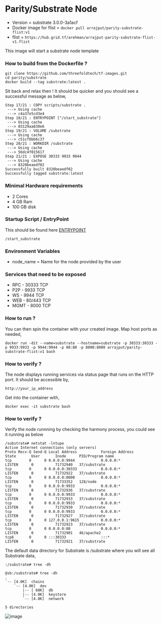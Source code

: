 # Parity/Substrate Node

* Version = substrate 3.0.0-3a1acf
* Docker image for flist = ```docker pull arrajput/parity-substrate-flist:v1```
* flist = ```https://hub.grid.tf/arehman/arrajput-parity-substrate-flist-v1.flist```

This image will start a substrate node template

### How to build from the Dockerfile ?

```
git clone https://github.com/threefoldtech/tf-images.git
cd parity/substrate
docker build --tag substrate:latest .
```
Sit back and relax then ! It should be quicker and you should see a successful message as below,

```
Step 17/21 : COPY scripts/substrate .
 ---> Using cache
 ---> c4a37e5cd3e4
Step 18/21 : ENTRYPOINT ["/start_substrate"]
 ---> Using cache
 ---> 03129aa830e6
Step 19/21 : VOLUME /substrate
 ---> Using cache
 ---> c51cf8bb6c37
Step 20/21 : WORKDIR /substrate
 ---> Using cache
 ---> 56dc4f015617
Step 21/21 : EXPOSE 30333 9933 9944
 ---> Using cache
 ---> 8320beaedf02
Successfully built 8320beaedf02
Successfully tagged substrate:latest

```

### Minimal Hardware requirements

  * 2 Cores
  * 4 GB Ram
  * 100 GB disk

### Startup Script / EntryPoint

This should be found here [ENTRYPOINT](scripts/start_substrate)

```/start_substrate```

### Environment Variables

* node_name = Name for the node provided by the user

### Services that need to be exposed

* RPC - 30333 TCP 
* P2P - 9933 TCP 
* WS  - 9944 TCP
* WEB - 80/443 TCP
* MGMT - 8000 TCP

### How to run ?

You can then spin the container with your created image. Map host ports as needed,

```
docker run -dit --name=substrate --hostname=substrate -p 30333:30333 -p 9933:9933 -p 9944:9944 -p 80:80 -p 8000:8000 arrajput/parity-substrate-flist:v1 bash
```
 
### How to verify ?

The node displays running services via status page that runs on the HTTP port. It should be accessible by,

```http://your_ip_address```

Get into the container with,

```docker exec -it substrate bash```

### How to verify ?

Verify the node runnning by checking the harmony process, you could see it running as below

```
/substrate# netstat -lntupe
Active Internet connections (only servers)
Proto Recv-Q Send-Q Local Address           Foreign Address         State       User       Inode      PID/Program name
tcp        0      0 0.0.0.0:9944            0.0.0.0:*               LISTEN      0          71732940   37/substrate
tcp        0      0 0.0.0.0:30333           0.0.0.0:*               LISTEN      0          71732922   37/substrate
tcp        0      0 0.0.0.0:8000            0.0.0.0:*               LISTEN      0          71733352   128/node
tcp        0      0 0.0.0.0:9933            0.0.0.0:*               LISTEN      0          71732936   37/substrate
tcp        0      0 0.0.0.0:9933            0.0.0.0:*               LISTEN      0          71732933   37/substrate
tcp        0      0 0.0.0.0:9933            0.0.0.0:*               LISTEN      0          71732930   37/substrate
tcp        0      0 0.0.0.0:9933            0.0.0.0:*               LISTEN      0          71732927   37/substrate
tcp        0      0 127.0.0.1:9615          0.0.0.0:*               LISTEN      0          71732923   37/substrate
tcp        0      0 0.0.0.0:80              0.0.0.0:*               LISTEN      0          71732901   46/apache2
tcp6       0      0 :::30333                :::*                    LISTEN      0          71732921   37/substrate

```

The default data directory for Substrate is /substrate where you will see all Substrate data,

```
:/substrate# tree -dh

@sb:/substrate# tree -dh
.
`-- [4.0K]  chains
    `-- [4.0K]  dev
        |-- [ 68K]  db
        |-- [4.0K]  keystore
        `-- [4.0K]  network

5 directories

```

![image](https://user-images.githubusercontent.com/25789764/128677706-31b5e95d-ab92-48b3-ae3c-cf90218e98c5.png)

